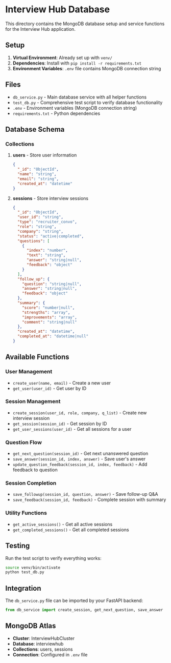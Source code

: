 # Interview Hub Database

This directory contains the MongoDB database setup and service functions for the Interview Hub application.

## Setup

1. **Virtual Environment**: Already set up with `venv/`
2. **Dependencies**: Install with `pip install -r requirements.txt`
3. **Environment Variables**: `.env` file contains MongoDB connection string

## Files

- `db_service.py` - Main database service with all helper functions
- `test_db.py` - Comprehensive test script to verify database functionality
- `.env` - Environment variables (MongoDB connection string)
- `requirements.txt` - Python dependencies

## Database Schema

### Collections

1. **users** - Store user information
   ```json
   {
     "_id": "ObjectId",
     "name": "string",
     "email": "string", 
     "created_at": "datetime"
   }
   ```

2. **sessions** - Store interview sessions
   ```json
   {
     "_id": "ObjectId",
     "user_id": "string",
     "type": "recruiter_convo",
     "role": "string",
     "company": "string",
     "status": "active|completed",
     "questions": [
       {
         "index": "number",
         "text": "string",
         "answer": "string|null",
         "feedback": "object"
       }
     ],
     "follow_up": {
       "question": "string|null",
       "answer": "string|null",
       "feedback": "object"
     },
     "summary": {
       "score": "number|null",
       "strengths": "array",
       "improvements": "array", 
       "comment": "string|null"
     },
     "created_at": "datetime",
     "completed_at": "datetime|null"
   }
   ```

## Available Functions

### User Management
- `create_user(name, email)` - Create a new user
- `get_user(user_id)` - Get user by ID

### Session Management  
- `create_session(user_id, role, company, q_list)` - Create new interview session
- `get_session(session_id)` - Get session by ID
- `get_user_sessions(user_id)` - Get all sessions for a user

### Question Flow
- `get_next_question(session_id)` - Get next unanswered question
- `save_answer(session_id, index, answer)` - Save user's answer
- `update_question_feedback(session_id, index, feedback)` - Add feedback to question

### Session Completion
- `save_followup(session_id, question, answer)` - Save follow-up Q&A
- `save_feedback(session_id, feedback)` - Complete session with summary

### Utility Functions
- `get_active_sessions()` - Get all active sessions
- `get_completed_sessions()` - Get all completed sessions

## Testing

Run the test script to verify everything works:

```bash
source venv/bin/activate
python test_db.py
```

## Integration

The `db_service.py` file can be imported by your FastAPI backend:

```python
from db_service import create_session, get_next_question, save_answer
```

## MongoDB Atlas

- **Cluster**: InterviewHubCluster
- **Database**: interviewhub
- **Collections**: users, sessions
- **Connection**: Configured in `.env` file
